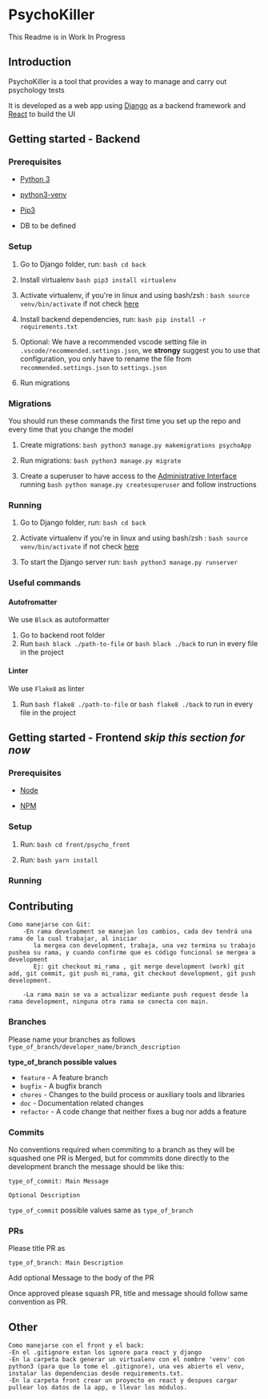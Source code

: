 # PsychoKiller

This Readme is in Work In Progress

## Introduction

PsychoKiller is a tool that provides a way to manage and carry out psychology tests

It is developed as a web app using [Django](https://www.djangoproject.com/) as a backend framework and [React](https://reactjs.org/) to build the UI

## Getting started - Backend

### Prerequisites

- [Python 3](https://www.python.org/)

- [python3-venv](https://docs.python.org/3/library/venv.html)

- [Pip3](https://pypi.org/project/pip/)

- DB to be defined

### Setup

1. Go to Django folder, run: `bash cd back`

2. Install virtualenv `bash pip3 install virtualenv`

3. Activate virtualenv, if you're in linux and using bash/zsh : `bash source venv/bin/activate` if not check [here](https://docs.python.org/3/library/venv.html)

4. Install backend dependencies, run: `bash pip install -r requirements.txt`

5. Optional: We have a recommended vscode setting file in `.vscode/recommended.settings.json`, we **strongy** suggest you to use that configuration, you only have to rename the file from `recommended.settings.json` to `settings.json`

6. Run migrations

### Migrations

You should run these commands the first time you set up the repo and every time that you change the model

1. Create migrations: `bash python3 manage.py makemigrations psychoApp`

2. Run migrations: `bash python3 manage.py migrate`

3. Create a superuser to have access to the [Administrative Interface](https://docs.djangoproject.com/en/3.1/ref/contrib/admin/) running `bash python manage.py createsuperuser` and follow instructions

### Running

1. Go to Django folder, run: `bash cd back`

2. Activate virtualenv if you're in linux and using bash/zsh : `bash source venv/bin/activate` if not check [here](https://docs.python.org/3/library/venv.html)

3. To start the Django server run: `bash python3 manage.py runserver`

### Useful commands

#### Autofromatter

We use `Black` as autoformatter

1. Go to backend root folder
2. Run `bash black ./path-to-file` or `bash black ./back` to run in every file in the project

#### Linter

We use `Flake8` as linter

1. Run `bash flake8 ./path-to-file` or `bash flake8 ./back` to run in every file in the project

## Getting started - Frontend _skip this section for now_

### Prerequisites

- [Node](https://nodejs.org)

- [NPM](https://www.npmjs.com/)

### Setup

1. Run: `bash cd front/psycho_front`

2. Run: `bash yarn install`

### Running

## Contributing

```
Como manejarse con Git:
    -En rama development se manejan los cambios, cada dev tendrá una rama de la cual trabajar, al iniciar
       la mergea con development, trabaja, una vez termina su trabajo pushea su rama, y cuando confirme que es código funcional se mergea a development
       Ej: git checkout mi_rama , git merge development (work) git add, git commit, git push mi_rama, git checkout development, git push development.

    -La rama main se va a actualizar mediante push request desde la rama development, ninguna otra rama se conecta con main.
```

### Branches

Please name your branches as follows `type_of_branch/developer_name/branch_description`

**type_of_branch possible values**

- `feature` - A feature branch
- `bugfix` - A bugfix branch
- `chores` - Changes to the build process or auxiliary tools and libraries
- `doc` - Documentation related changes
- `refactor` - A code change that neither fixes a bug nor adds a feature

### Commits

No conventions required when commiting to a branch as they will be squashed one PR is Merged, but for commmits done directly to the development branch the message should be like this:

```
type_of_commit: Main Message

Optional Description
```

`type_of_commit` possible values same as `type_of_branch`

### PRs

Please title PR as

`type_of_branch: Main Description`

Add optional Message to the body of the PR

Once approved please squash PR, title and message should follow same convention as PR.

## Other

```
Como manejarse con el front y el back:
-En el .gitignore estan los ignore para react y django
-En la carpeta back generar un virtualenv con el nombre 'venv' con python3 (para que lo tome el .gitignore), una ves abierto el venv,
instalar las dependencias desde requirements.txt.
-En la carpeta front crear un proyecto en react y despues cargar pullear los datos de la app, o llevar los módulos.
```
